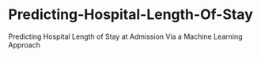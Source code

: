 # Predicting-Hospital-Length-Of-Stay
Predicting Hospital Length of Stay at Admission Via a Machine Learning Approach
